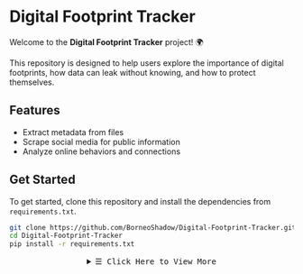 # Digital Footprint Tracker

Welcome to the **Digital Footprint Tracker** project! 🌍

This repository is designed to help users explore the importance of digital footprints, how data can leak without knowing, and how to protect themselves.

## Features
- Extract metadata from files
- Scrape social media for public information
- Analyze online behaviors and connections

## Get Started
To get started, clone this repository and install the dependencies from `requirements.txt`.

```bash
git clone https://github.com/BorneoShadow/Digital-Footprint-Tracker.git
cd Digital-Footprint-Tracker
pip install -r requirements.txt
```
<details>
  <summary  align="center">
    <samp align="center">
      &#9776; Click Here to View More
    </samp></summary> 
  
## Community
Join the [The Intelligence Den](https://discord.gg/dYqyYMmeXa) and learn! It's an excellent space for learning about OSINT, sharing insights, and collaborating with like-minded individuals. Mai berandau enggau kami!

## License
MIT License
